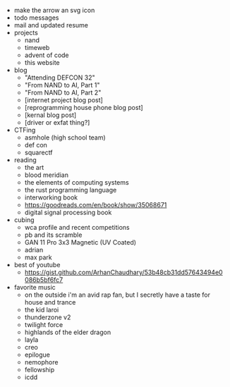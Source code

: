 - make the arrow an svg icon
- todo messages
- mail and updated resume
- projects
    - nand
    - timeweb
    - advent of code
    - this website
- blog
    - "Attending DEFCON 32"
    - "From NAND to AI, Part 1"
    - "From NAND to AI, Part 2"
    - [internet project blog post]
    - [reprogramming house phone blog post]
    - [kernal blog post]
    - [driver or exfat thing?]
- CTFing
    - asmhole (high school team)
    - def con
    - squarectf
- reading
    - the art
    - blood meridian
    - the elements of computing systems
    - the rust programming language
    - interworking book
    - https://goodreads.com/en/book/show/35068671
    - digital signal processing book
- cubing
    - wca profile and recent competitions
    - pb and its scramble
    - GAN 11 Pro 3x3 Magnetic (UV Coated)
    - adrian
    - max park
- best of youtube
    - https://gist.github.com/ArhanChaudhary/53b48cb31dd57643494e0086b5bf6fc7
- favorite music
    - on the outside i'm an avid rap fan, but I secretly have a taste for house and trance
    - the kid laroi
    - thunderzone v2
    - twilight force
    - highlands of the elder dragon
    - layla
    - creo
    - epilogue
    - nemophore
    - fellowship
    - icdd